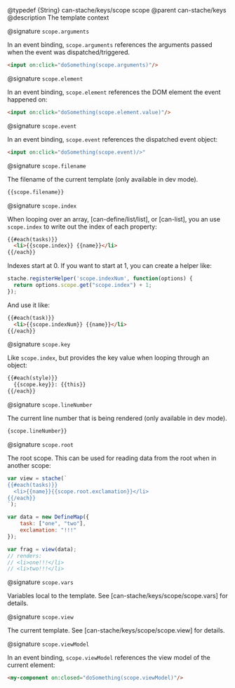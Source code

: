 @typedef {String} can-stache/keys/scope scope
@parent can-stache/keys
@description The template context

@signature `scope.arguments`

In an event binding, `scope.arguments` references the arguments passed when the event was dispatched/triggered.

```html
<input on:click="doSomething(scope.arguments)"/>
```

@signature `scope.element`

In an event binding, `scope.element` references the DOM element the event happened on:

```html
<input on:click="doSomething(scope.element.value)"/>
```

@signature `scope.event`

In an event binding, `scope.event` references the dispatched event object:

```html
<input on:click="doSomething(scope.event)/>"
```

@signature `scope.filename`

The filename of the current template (only available in dev mode).

```html
{{scope.filename}}
```

@signature `scope.index`

When looping over an array, [can-define/list/list], or [can-list], you an use `scope.index` to write out the index of each property:

```html
{{#each(tasks)}}
  <li>{{scope.index}} {{name}}</li>
{{/each}}
```

Indexes start at 0.  If you want to start at 1, you can create a helper like:

```js
stache.registerHelper('scope.indexNum', function(options) {
  return options.scope.get("scope.index") + 1;
});
```

And use it like:

```html
{{#each(task)}}
  <li>{{scope.indexNum}} {{name}}</li>
{{/each}}
```

@signature `scope.key`

Like `scope.index`, but provides the key value when looping through an object:

```html
{{#each(style)}}
  {{scope.key}}: {{this}}
{{/each}}
```

@signature `scope.lineNumber`

The current line number that is being rendered (only available in dev mode).

```html
{scope.lineNumber}}
```

@signature `scope.root`

The root scope. This can be used for reading data from the root when in another scope:

```js
var view = stache(`
{{#each(tasks)}}
  <li>{{name}}{{scope.root.exclamation}}</li>
{{/each}}
`);

var data = new DefineMap({
	task: ["one", "two"],
	exclamation: "!!!"
});

var frag = view(data);
// renders:
// <li>one!!!</li>
// <li>two!!!</li>
```

@signature `scope.vars`

Variables local to the template. See [can-stache/keys/scope/scope.vars] for details.

@signature `scope.view`

The current template. See [can-stache/keys/scope/scope.view] for details.

@signature `scope.viewModel`

In an event binding, `scope.viewModel` references the view model of the current element:

```html
<my-component on:closed="doSomething(scope.viewModel)"/>
```
